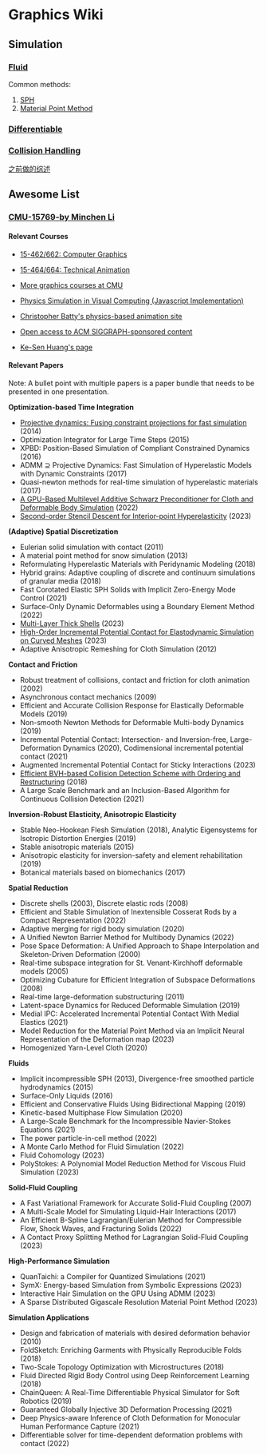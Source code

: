# Graphics Wiki

## Simulation

### [Fluid](FluidSimulation/index.md)

Common methods:

1. [SPH](FluidSimulation/SPH/)
2. [Material Point Method](FluidSimulation/MPM/)

### [Differentiable](./Differentiable/index.md)

### [Collision Handling](./Collision/index.md)

[之前做的综述](./Collision/综述/碰撞检测总结.md)

## Awesome List

### [CMU-15769-by Minchen Li](https://www.cs.cmu.edu/~15769-f23/)

#### Relevant Courses

- [15-462/662: Computer Graphics](http://15462.courses.cs.cmu.edu/spring2023/)
- [15-464/664: Technical Animation](http://graphics.cs.cmu.edu/nsp/course/15464-s21/www/)
- [More graphics courses at CMU](http://graphics.cs.cmu.edu/?page_id=16)

- [Physics Simulation in Visual Computing (Javascript Implementation)](https://interactivecomputergraphics.github.io/physics-simulation/)
- [Christopher Batty's physics-based animation site](https://www.physicsbasedanimation.com/)
- [Open access to ACM SIGGRAPH-sponsored content](https://www.siggraph.org/learn/conference-content/)
- [Ke-Sen Huang's page](https://kesen.realtimerendering.com/)

#### Relevant Papers

Note: A bullet point with multiple papers is a paper bundle that needs to be presented in one presentation. 

**Optimization-based Time Integration**

- [Projective dynamics: Fusing constraint projections for fast simulation](../Papers/_articles/SIGGRAPH/14-ProjectiveDynamics.md) (2014)
- Optimization Integrator for Large Time Steps (2015)
- XPBD: Position-Based Simulation of Compliant Constrained Dynamics (2016)
- ADMM ⊇ Projective Dynamics: Fast Simulation of Hyperelastic Models with Dynamic Constraints (2017)
- Quasi-newton methods for real-time simulation of hyperelastic materials (2017)
- [A GPU-Based Multilevel Additive Schwarz Preconditioner for Cloth and Deformable Body Simulation](../Papers/_articles/TOG/22-A%20GPU-Based%20Multilevel%20Additive%20Schwarz%20Preconditioner%20for%20Cloth%20and%20Deformable%20Body%20Simulation.md) (2022)
- [Second-order Stencil Descent for Interior-point Hyperelasticity](../Papers/_articles/SIGGRAPH/23-Second-order%20Stencil%20Descent%20for%20Interior-point%20Hyperelasticity.md) (2023)

**(Adaptive) Spatial Discretization**

- Eulerian solid simulation with contact (2011)
- A material point method for snow simulation (2013)
- Reformulating Hyperelastic Materials with Peridynamic Modeling (2018)
- Hybrid grains: Adaptive coupling of discrete and continuum simulations of granular media (2018)
- Fast Corotated Elastic SPH Solids with Implicit Zero-Energy Mode Control (2021)
- Surface-Only Dynamic Deformables using a Boundary Element Method (2022)
- [Multi-Layer Thick Shells](../Papers/_articles/SIGGRAPH/23-multi-layer-thick-shell.md) (2023)
- [High-Order Incremental Potential Contact for Elastodynamic Simulation on Curved Meshes](../Papers/_articles/SIGGRAPH/23-High-Order.md) (2023)
- Adaptive Anisotropic Remeshing for Cloth Simulation (2012)

**Contact and Friction**

- Robust treatment of collisions, contact and friction for cloth animation (2002)
- Asynchronous contact mechanics (2009)
- Efficient and Accurate Collision Response for Elastically Deformable Models (2019)
- Non-smooth Newton Methods for Deformable Multi-body Dynamics (2019)
- Incremental Potential Contact: Intersection- and Inversion-free, Large-Deformation Dynamics (2020), Codimensional incremental potential contact (2021)
- Augmented Incremental Potential Contact for Sticky Interactions (2023)
- [Efficient BVH-based Collision Detection Scheme with Ordering and Restructuring](../Papers/_articles/EG/18-Efﬁcient%20BVH.md) (2018)
- A Large Scale Benchmark and an Inclusion-Based Algorithm for Continuous Collision Detection (2021)

**Inversion-Robust Elasticity, Anisotropic Elasticity**

- Stable Neo-Hookean Flesh Simulation (2018), Analytic Eigensystems for Isotropic Distortion Energies (2019)
- Stable anisotropic materials (2015)
- Anisotropic elasticity for inversion-safety and element rehabilitation (2019)
- Botanical materials based on biomechanics (2017)

**Spatial Reduction**

- Discrete shells (2003), Discrete elastic rods (2008)
- Efficient and Stable Simulation of Inextensible Cosserat Rods by a Compact Representation (2022)
- Adaptive merging for rigid body simulation (2020)
- A Unified Newton Barrier Method for Multibody Dynamics (2022)
- Pose Space Deformation: A Unified Approach to Shape Interpolation and Skeleton-Driven Deformation (2000)
- Real-time subspace integration for St. Venant-Kirchhoff deformable models (2005)
- Optimizing Cubature for Efficient Integration of Subspace Deformations (2008)
- Real-time large-deformation substructuring (2011)
- Latent-space Dynamics for Reduced Deformable Simulation (2019)
- Medial IPC: Accelerated Incremental Potential Contact With Medial Elastics (2021)
- Model Reduction for the Material Point Method via an Implicit Neural Representation of the Deformation map (2023)
- Homogenized Yarn-Level Cloth (2020)

**Fluids**

- Implicit incompressible SPH (2013), Divergence-free smoothed particle hydrodynamics (2015)
- Surface-Only Liquids (2016)
- Efficient and Conservative Fluids Using Bidirectional Mapping (2019)
- Kinetic-based Multiphase Flow Simulation (2020)
- A Large-Scale Benchmark for the Incompressible Navier-Stokes Equations (2021)
- The power particle-in-cell method (2022)
- A Monte Carlo Method for Fluid Simulation (2022)
- Fluid Cohomology (2023)
- PolyStokes: A Polynomial Model Reduction Method for Viscous Fluid Simulation (2023)

**Solid-Fluid Coupling**

- A Fast Variational Framework for Accurate Solid-Fluid Coupling (2007)
- A Multi-Scale Model for Simulating Liquid-Hair Interactions (2017)
- An Efficient B-Spline Lagrangian/Eulerian Method for Compressible Flow, Shock Waves, and Fracturing Solids (2022)
- A Contact Proxy Splitting Method for Lagrangian Solid-Fluid Coupling (2023)

**High-Performance Simulation**

- QuanTaichi: a Compiler for Quantized Simulations (2021)
- SymX: Energy-based Simulation from Symbolic Expressions (2023)
- Interactive Hair Simulation on the GPU Using ADMM (2023)
- A Sparse Distributed Gigascale Resolution Material Point Method (2023)

**Simulation Applications**

- Design and fabrication of materials with desired deformation behavior (2010)
- FoldSketch: Enriching Garments with Physically Reproducible Folds (2018)
- Two-Scale Topology Optimization with Microstructures (2018)
- Fluid Directed Rigid Body Control using Deep Reinforcement Learning (2018)
- ChainQueen: A Real-Time Differentiable Physical Simulator for Soft Robotics (2019)
- Guaranteed Globally Injective 3D Deformation Processing (2021)
- Deep Physics-aware Inference of Cloth Deformation for Monocular Human Performance Capture (2021)
- Differentiable solver for time-dependent deformation problems with contact (2022)

